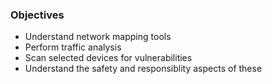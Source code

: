 ### Objectives

 * Understand network mapping tools
 * Perform traffic analysis
 * Scan selected devices for vulnerabilities
 * Understand the safety and responsiblity aspects of these